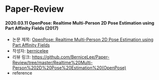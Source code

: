 # Paper-Review

#### 2020.03.11 OpenPose: Realtime Multi-Person 2D Pose Estimation using Part Affinity Fields (2017)

- 논문 제목: [OpenPose: Realtime Multi-Person 2D Pose Estimation using Part Affinity Fields](https://arxiv.org/abs/1611.08050)
- 작성자: [bernicelee](https://github.com/bernicelee)
- 리뷰 링크: https://github.com/BerniceLee/Paper-Review/tree/master/Realtime%20Multi-Person%202D%20Pose%20Estimation%20(OpenPose)
- reference